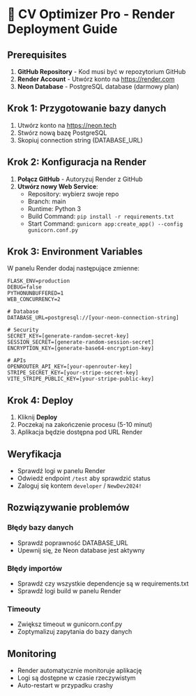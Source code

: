 
# 🚀 CV Optimizer Pro - Render Deployment Guide

## Prerequisites

1. **GitHub Repository** - Kod musi być w repozytorium GitHub
2. **Render Account** - Utwórz konto na https://render.com
3. **Neon Database** - PostgreSQL database (darmowy plan)

## Krok 1: Przygotowanie bazy danych

1. Utwórz konto na https://neon.tech
2. Stwórz nową bazę PostgreSQL
3. Skopiuj connection string (DATABASE_URL)

## Krok 2: Konfiguracja na Render

1. **Połącz GitHub** - Autoryzuj Render z GitHub
2. **Utwórz nowy Web Service**:
   - Repository: wybierz swoje repo
   - Branch: main
   - Runtime: Python 3
   - Build Command: `pip install -r requirements.txt`
   - Start Command: `gunicorn app:create_app() --config gunicorn.conf.py`

## Krok 3: Environment Variables

W panelu Render dodaj następujące zmienne:

```
FLASK_ENV=production
DEBUG=false
PYTHONUNBUFFERED=1
WEB_CONCURRENCY=2

# Database
DATABASE_URL=postgresql://[your-neon-connection-string]

# Security
SECRET_KEY=[generate-random-secret-key]
SESSION_SECRET=[generate-random-session-secret]
ENCRYPTION_KEY=[generate-base64-encryption-key]

# APIs
OPENROUTER_API_KEY=[your-openrouter-key]
STRIPE_SECRET_KEY=[your-stripe-secret-key]
VITE_STRIPE_PUBLIC_KEY=[your-stripe-public-key]
```

## Krok 4: Deploy

1. Kliknij **Deploy**
2. Poczekaj na zakończenie procesu (5-10 minut)
3. Aplikacja będzie dostępna pod URL Render

## Weryfikacja

- Sprawdź logi w panelu Render
- Odwiedź endpoint `/test` aby sprawdzić status
- Zaloguj się kontem `developer` / `NewDev2024!`

## Rozwiązywanie problemów

### Błędy bazy danych
- Sprawdź poprawność DATABASE_URL
- Upewnij się, że Neon database jest aktywny

### Błędy importów
- Sprawdź czy wszystkie dependencje są w requirements.txt
- Sprawdź logi build w panelu Render

### Timeouty
- Zwiększ timeout w gunicorn.conf.py
- Zoptymalizuj zapytania do bazy danych

## Monitoring

- Render automatycznie monitoruje aplikację
- Logi są dostępne w czasie rzeczywistym
- Auto-restart w przypadku crashy
